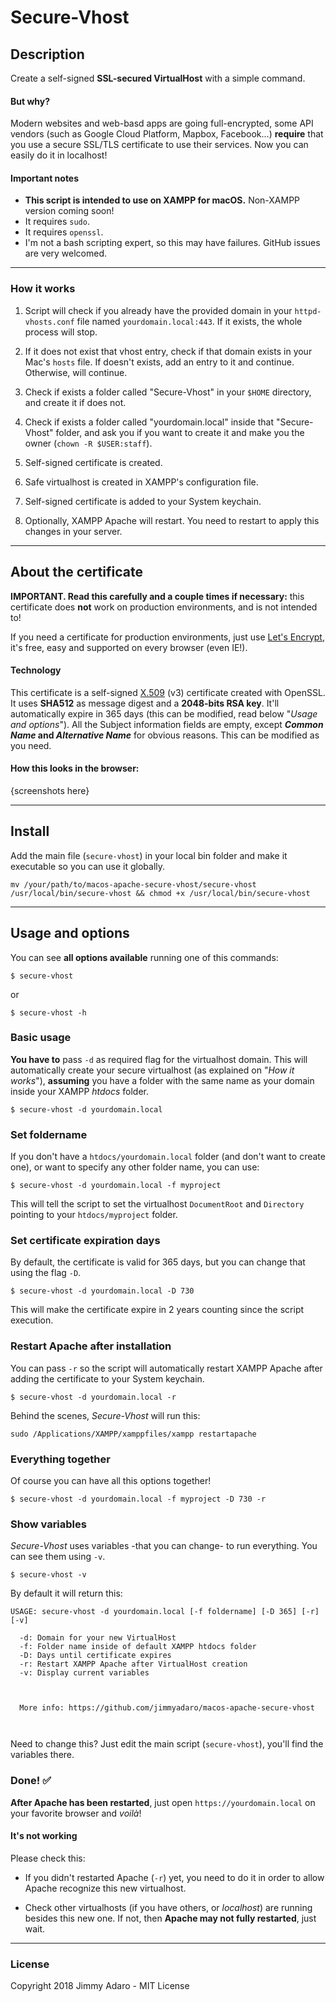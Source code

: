 # Secure-Vhost

## Description

Create a self-signed **SSL-secured VirtualHost** with a simple command.

#### But why?

Modern websites and web-basd apps are going full-encrypted, some API vendors (such as Google Cloud Platform, Mapbox, Facebook...) **require**  that you use a secure SSL/TLS certificate to use their services. Now you can easily do it in localhost!

#### Important notes

- **This script is intended to use on XAMPP for macOS.** Non-XAMPP version coming soon!
- It requires `sudo`.
- It requires `openssl`.
- I'm not a bash scripting expert, so this may have failures. GitHub issues are very welcomed.
___

### How it works

1. Script will check if you already have the provided domain in your `httpd-vhosts.conf` file named `yourdomain.local:443`. If it exists, the whole process will stop.

2. If it does not exist that vhost entry, check if that domain exists in your Mac's `hosts` file. If doesn't exists, add an entry to it and continue. Otherwise, will continue.

3. Check if exists a folder called "Secure-Vhost" in your `$HOME` directory, and create it if does not.

4. Check if exists a folder called "yourdomain.local" inside that "Secure-Vhost" folder, and ask you if you want to create it and make you the owner (`chown -R $USER:staff`).

5. Self-signed certificate is created.

6. Safe virtualhost is created in XAMPP's configuration file.

7. Self-signed certificate is added to your System keychain.

8. Optionally, XAMPP Apache will restart. You need to restart to apply this changes in your server.

___

## About the certificate

**IMPORTANT. Read this carefully and a couple times if necessary:** this certificate does **not** work on production environments, and is not intended to!

If you need a certificate for production environments, just use [Let's Encrypt](https://letsencrypt.org/), it's free, easy and supported on every browser (even IE!).

#### Technology

This certificate is a self-signed [X.509](https://en.wikipedia.org/wiki/X.509) (v3) certificate created with OpenSSL. It uses **SHA512** as message digest and a **2048-bits RSA key**. It'll automatically expire in 365 days (this can be modified, read below "_Usage and options_"). All the Subject information fields are empty, except **_Common Name_ and _Alternative Name_** for obvious reasons. This can be modified as you need.

#### How this looks in the browser:

{screenshots here}

___

## Install

Add the main file (`secure-vhost`) in your local bin folder and make it executable so you can use it globally.

```
mv /your/path/to/macos-apache-secure-vhost/secure-vhost /usr/local/bin/secure-vhost && chmod +x /usr/local/bin/secure-vhost
```

___

## Usage and options

You can see **all options available** running one of this commands:

```
$ secure-vhost
```

or

```
$ secure-vhost -h
```

### Basic usage

**You have to** pass `-d` as required flag for the virtualhost domain. This will automatically create your secure virtualhost (as explained on "_How it works_"), **assuming** you have a folder with the same name as your domain inside your XAMPP _htdocs_ folder.

```
$ secure-vhost -d yourdomain.local
```

### Set foldername

If you don't have a `htdocs/yourdomain.local` folder (and don't want to create one), or want to specify any other folder name, you can use:

```
$ secure-vhost -d yourdomain.local -f myproject
```

This will tell the script to set the virtualhost `DocumentRoot` and `Directory` pointing to your `htdocs/myproject` folder.

### Set certificate expiration days

By default, the certificate is valid for 365 days, but you can change that using the flag `-D`.

```
$ secure-vhost -d yourdomain.local -D 730
```

This will make the certificate expire in 2 years counting since the script execution.

### Restart Apache after installation

You can pass `-r` so the script will automatically restart XAMPP Apache after adding the certificate to your System keychain.

```
$ secure-vhost -d yourdomain.local -r
```

Behind the scenes, _Secure-Vhost_ will run this:

```
sudo /Applications/XAMPP/xamppfiles/xampp restartapache
```

### Everything together

Of course you can have all this options together!

```
$ secure-vhost -d yourdomain.local -f myproject -D 730 -r
```

### Show variables

_Secure-Vhost_ uses variables -that you can change- to run everything. You can see them using `-v`.  

```
$ secure-vhost -v
```

By default it will return this:

```
USAGE: secure-vhost -d yourdomain.local [-f foldername] [-D 365] [-r] [-v]

  -d: Domain for your new VirtualHost
  -f: Folder name inside of default XAMPP htdocs folder
  -D: Days until certificate expires
  -r: Restart XAMPP Apache after VirtualHost creation
  -v: Display current variables



  More info: https://github.com/jimmyadaro/macos-apache-secure-vhost



```

Need to change this? Just edit the main script (`secure-vhost`), you'll find the variables there.

### Done! ✅

**After Apache has been restarted**, just open `https://yourdomain.local` on your favorite browser and _voilà_!

#### It's not working

Please check this:

- If you didn't restarted Apache (`-r`) yet, you need to do it in order to allow Apache recognize this new virtualhost.

- Check other virtualhosts (if you have others, or _localhost_) are running besides this new one. If not, then **Apache may not fully restarted**, just wait.

---

### License

Copyright 2018 Jimmy Adaro - MIT License
